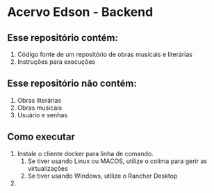 # Acervo Edson - Backend

## Esse repositório contém:

1. Código fonte de um repositório de obras musicais e literárias
2. Instruções para execuções

## Esse repositório **não** contém:

1. Obras literárias
2. Obras musicais
3. Usuário e senhas

## Como executar

1. Instale o cliente docker para linha de comando.
   1. Se tiver usando Linux ou MACOS, utilize o colima para gerir as virtualizações
   2. Se tiver usando Windows, utilize o Rancher Desktop
3. 
